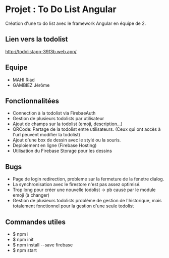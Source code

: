 # Projet : To Do List Angular
Création d'une to do list avec le framework Angular en équipe de 2. 

## Lien vers la todolist
http://todolistapp-39f3b.web.app/

## Equipe
- MAHI Riad
- GAMBIEZ Jérôme

## Fonctionnalitées
- Connection à la todolist via FirebaeAuth
- Gestion de plusieurs todolists par utilisateur
- Ajout de champs sur la todolist (emoji, description...) 
- QRCode: Partage de la todolist entre utilisateurs. (Ceux qui ont accès à l'url peuvent modifier la todolist)
- Ajout d'une box de dessin avec le stylé ou la souris. 
- Deploiement en ligne (Firebase Hosting)
- Utilisation du Firebase Storage pour les dessins

## Bugs
- Page de login redirection, probleme sur la fermeture de la fenetre dialog.
- La synchronisation avec le firestore n'est pas assez optimisé.
- Trop long pour créer une nouvelle todolist -> pb causé par le module emoji (à changer)
- Gestion de plusieurs todolists problème de gestion de l'historique, mais totalement fonctionnel pour la gestion d'une seule todolist

## Commandes utiles 
- $ npm i
- $ npm init
- $ npm install --save firebase
- $ npm start
